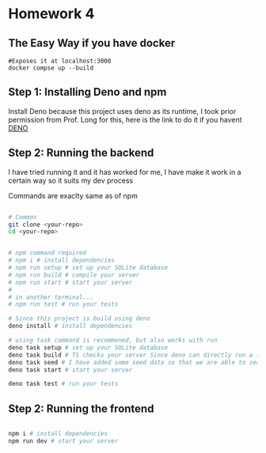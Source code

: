 # Homework 4

## The Easy Way if you have docker

```
#Exposes it at localhost:3000
docker compse up --build
```


## Step 1: Installing Deno and npm

Install Deno because this project uses deno as its runtime, I took prior permission from Prof. Long for this, here is the link to do it if you havent
[DENO](https://deno.com)


## Step 2: Running the backend

I have tried running it and it has worked for me, I have make it work in a certain way so it suits my dev process

Commands are exaclty same as of npm

```bash

# Common
git clone <your-repo>
cd <your-repo>


# npm command required
# npm i # install dependencies
# npm run setup # set up your SQLite database
# npm run build # compile your server
# npm run start # start your server
#
# in another terminal...
# npm run test # run your tests

# Since this project is build using deno
deno install # install dependencies

# using task command is recommened, but also works with run
deno task setup # set up your SQLite database
deno task build # TS checks your server Since deno can directly run a .ts file
deno task seed # I have added some seed data so that we are able to search nicely
deno task start # start your server

deno task test # run your tests
```

## Step 2: Running the frontend


```bash

npm i # install dependencies
npm run dev # start your server
```

